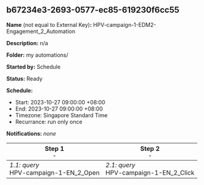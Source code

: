 ## b67234e3-2693-0577-ec85-619230f6cc55

**Name** (not equal to External Key)**:** HPV-campaign-1-EDM2-Engagement_2_Automation

**Description:** n/a

**Folder:** my automations/

**Started by:** Schedule

**Status:** Ready

**Schedule:**

* Start: 2023-10-27 09:00:00 +08:00
* End: 2023-10-27 09:00:00 +08:00
* Timezone: Singapore Standard Time
* Recurrance: run only once

**Notifications:** _none_


| Step 1<br>_<small>-</small>_ | Step 2<br>_<small>-</small>_ |
| --- | --- |
| _1.1: query_<br>HPV-campaign-1-EN_2_Open | _2.1: query_<br>HPV-campaign-1-EN_2_Click |
